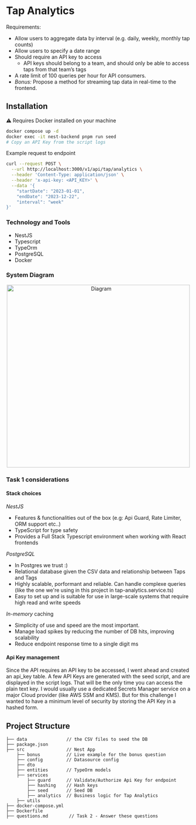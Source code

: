 # Tap Analytics

Requirements:
- Allow users to aggregate data by interval (e.g. daily, weekly, monthly tap counts)
- Allow users to specify a date range
- Should require an API key to access
    - API keys should belong to a team, and should only be able to access taps from that team’s tags
- A rate limit of 100 queries per hour for API consumers.
- *Bonus:* Propose a method for streaming tap data in real-time to the frontend.


## Installation

⚠️ Requires Docker installed on your machine

```bash
docker compose up -d
docker exec -it nest-backend pnpm run seed
# Copy an API Key from the script logs
```

Example request to endpoint

```bash
curl --request POST \
  --url http://localhost:3000/v1/api/tap/analytics \
  --header 'Content-Type: application/json' \
  --header 'x-api-key: <API_KEY>' \
  --data '{
	"startDate": "2023-01-01",
	"endDate": "2023-12-22",
	"interval": "week"
}'
```

### Technology and Tools

- NestJS
- Typescript
- TypeOrm
- PostgreSQL
- Docker

### System Diagram

<p align="center">
  <img src="https://i.ibb.co/TWTdHY9/Screenshot-2024-03-14-at-16-17-14.png" width="500" alt="Diagram" />
</p>

### Task 1 considerations

#### Stack choices

_NestJS_

- Features & functionalities out of the box (e.g: Api Guard, Rate Limiter, ORM support etc..)
- TypeScript for type safety
- Provides a Full Stack Typescript environment when working with React frontends

_PostgreSQL_

- In Postgres we trust :)
- Relational database given the CSV data and relationship between Taps and Tags
- Highly scalable, porformant and reliable. Can handle complexe queries (like the one we're using in this project in tap-analytics.service.ts)
- Easy to set up and is suitable for use in large-scale systems that require high read and write speeds

_In-memory_ caching

- Simplicity of use and speed are the most important.
- Manage load spikes by reducing the number of DB hits, improving scalability
- Reduce endpoint response time to a single digit ms

#### Api Key management

Since the API requires an API key to be accessed, I went ahead and created an api_key table. A few API Keys are generated with the seed script, and are displayed in the script logs. That will be the only time you can access the plain text key. I would usually use a dedicated Secrets Manager service on a major Cloud provider (like AWS SSM and KMS). But for this challenge I wanted to have a minimum level of security by storing the API Key in a hashed form.

## Project Structure

```tap-analytics
├── data               // the CSV files to seed the DB
├── package.json
├── src                // Nest App
    ├── bonus          // Live example for the bonus question
    ├── config         // Datasource config
    ├── dto
    ├── entities       // TypeOrm models
    ├── services
        ├── guard      // Validate/Authorize Api Key for endpoint
        ├── hashing    // Hash keys
        ├── seed       // Seed DB
        ├── analytics  // Business logic for Tap Analytics
    ├── utils
├── docker-compose.yml
├── Dockerfile
├── questions.md        // Task 2 - Answer these questions
```
